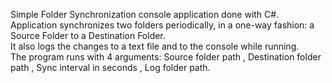 Simple Folder Synchronization console application done with C#.  
Application synchronizes two folders periodically, in a one-way fashion: a Source Folder to a Destination Folder.  
It also logs the changes to a text file and to the console while running.  
The program runs with 4 arguments: Source folder path , Destination folder path , Sync interval in seconds , Log folder path.
